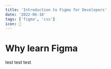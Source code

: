 ```yaml
---
title: 'Introduction to Figma for Developers'
date: '2022-06-18'
tags: ['figma', 'css']
icon: 🍑
---
```


# Why learn Figma
test test test